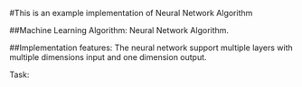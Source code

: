 #This is an example implementation of Neural Network Algorithm

##Machine Learning Algorithm: Neural Network Algorithm.

##Implementation features:
The neural network support multiple layers with multiple dimensions input and one dimension output.

Task:
